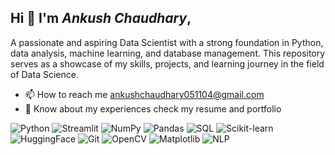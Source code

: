 ## Hi 👋 I'm *Ankush Chaudhary*, 
A passionate and aspiring Data Scientist with a strong foundation in Python, data analysis, machine learning, and database management.
This repository serves as a showcase of my skills, projects, and learning journey in the field of Data Science.

* 📫 How to reach me ankushchaudhary051104@gmail.com
* 📄 Know about my experiences check my resume and portfolio

![Python](https://img.icons8.com/color/48/000000/python.png)
![Streamlit](https://img.icons8.com/ios/50/000000/streamlit.png&logoColor=ffffff)
![NumPy](https://img.icons8.com/ios/50/000000/numpy.png)
![Pandas](https://img.icons8.com/ios/50/000000/pandas.png)
![SQL](https://img.icons8.com/ios/50/000000/database.png)
![Scikit-learn](https://img.icons8.com/ios/50/000000/scikit-learn.png)
![HuggingFace](https://img.icons8.com/ios/50/000000/huggingface.png)
![Git](https://img.icons8.com/ios/50/000000/git.png)
![OpenCV](https://img.icons8.com/ios/50/000000/opencv.png)
![Matplotlib](https://img.icons8.com/ios/50/000000/matplotlib.png)
![NLP](https://img.icons8.com/ios/50/000000/natural-language-processing.png)
